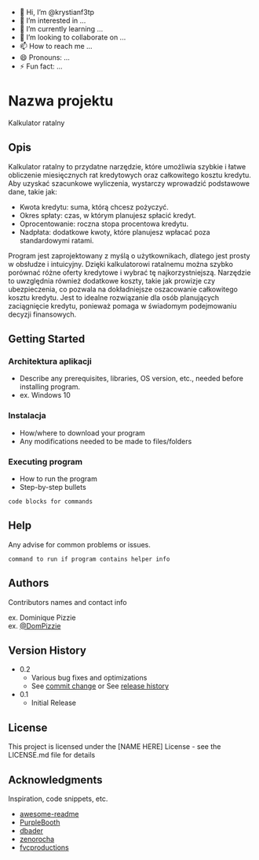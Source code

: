 - 👋 Hi, I’m @krystianf3tp
- 👀 I’m interested in ...
- 🌱 I’m currently learning ...
- 💞️ I’m looking to collaborate on ...
- 📫 How to reach me ...
- 😄 Pronouns: ...
- ⚡ Fun fact: ...

# Nazwa projektu

Kalkulator ratalny

## Opis
Kalkulator ratalny to przydatne narzędzie, które umożliwia szybkie i łatwe obliczenie miesięcznych rat kredytowych oraz całkowitego kosztu kredytu. Aby uzyskać szacunkowe wyliczenia, wystarczy wprowadzić podstawowe dane, takie jak:
- Kwota kredytu: suma, którą chcesz pożyczyć.
- Okres spłaty: czas, w którym planujesz spłacić kredyt.
- Oprocentowanie: roczna stopa procentowa kredytu.
- Nadpłata: dodatkowe kwoty, które planujesz wpłacać poza standardowymi ratami.

Program jest zaprojektowany z myślą o użytkownikach, dlatego jest prosty w obsłudze i intuicyjny. Dzięki kalkulatorowi ratalnemu można szybko porównać różne oferty kredytowe i wybrać tę najkorzystniejszą. Narzędzie to uwzględnia również dodatkowe koszty, takie jak prowizje czy ubezpieczenia, co pozwala na dokładniejsze oszacowanie całkowitego kosztu kredytu. Jest to idealne rozwiązanie dla osób planujących zaciągnięcie kredytu, ponieważ pomaga w świadomym podejmowaniu decyzji finansowych.

## Getting Started

### Architektura aplikacji

* Describe any prerequisites, libraries, OS version, etc., needed before installing program.
* ex. Windows 10

### Instalacja

* How/where to download your program
* Any modifications needed to be made to files/folders

### Executing program

* How to run the program
* Step-by-step bullets
```
code blocks for commands
```

## Help

Any advise for common problems or issues.
```
command to run if program contains helper info
```

## Authors

Contributors names and contact info

ex. Dominique Pizzie  
ex. [@DomPizzie](https://twitter.com/dompizzie)

## Version History

* 0.2
    * Various bug fixes and optimizations
    * See [commit change]() or See [release history]()
* 0.1
    * Initial Release

## License

This project is licensed under the [NAME HERE] License - see the LICENSE.md file for details

## Acknowledgments

Inspiration, code snippets, etc.
* [awesome-readme](https://github.com/matiassingers/awesome-readme)
* [PurpleBooth](https://gist.github.com/PurpleBooth/109311bb0361f32d87a2)
* [dbader](https://github.com/dbader/readme-template)
* [zenorocha](https://gist.github.com/zenorocha/4526327)
* [fvcproductions](https://gist.github.com/fvcproductions/1bfc2d4aecb01a834b46)
